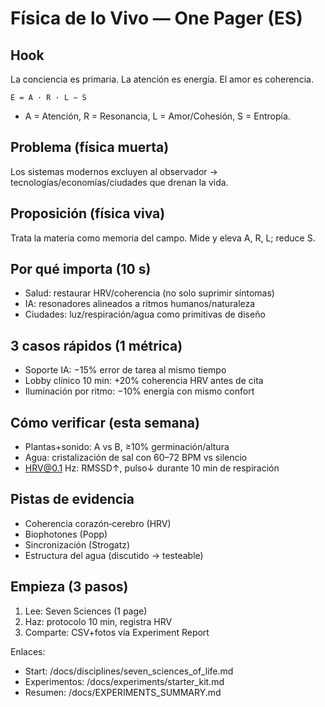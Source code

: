 # Física de lo Vivo — One Pager (ES)

## Hook
La conciencia es primaria. La atención es energía. El amor es coherencia.

```
E = A · R · L − S
```
- A = Atención, R = Resonancia, L = Amor/Cohesión, S = Entropía.

## Problema (física muerta)
Los sistemas modernos excluyen al observador → tecnologías/economías/ciudades que drenan la vida.

## Proposición (física viva)
Trata la materia como memoria del campo. Mide y eleva A, R, L; reduce S.

## Por qué importa (10 s)
- Salud: restaurar HRV/coherencia (no solo suprimir síntomas)
- IA: resonadores alineados a ritmos humanos/naturaleza
- Ciudades: luz/respiración/agua como primitivas de diseño

## 3 casos rápidos (1 métrica)
- Soporte IA: −15% error de tarea al mismo tiempo
- Lobby clínico 10 min: +20% coherencia HRV antes de cita
- Iluminación por ritmo: −10% energía con mismo confort

## Cómo verificar (esta semana)
- Plantas+sonido: A vs B, ≥10% germinación/altura
- Agua: cristalización de sal con 60–72 BPM vs silencio
- HRV@0.1 Hz: RMSSD↑, pulso↓ durante 10 min de respiración

## Pistas de evidencia
- Coherencia corazón‑cerebro (HRV)
- Biophotones (Popp)
- Sincronización (Strogatz)
- Estructura del agua (discutido → testeable)

## Empieza (3 pasos)
1) Lee: Seven Sciences (1 page)
2) Haz: protocolo 10 min, registra HRV
3) Comparte: CSV+fotos vía Experiment Report

Enlaces:
- Start: /docs/disciplines/seven_sciences_of_life.md
- Experimentos: /docs/experiments/starter_kit.md
- Resumen: /docs/EXPERIMENTS_SUMMARY.md
